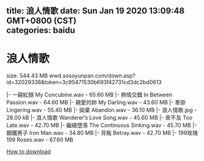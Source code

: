 
title: 浪人情歌
date: Sun Jan 19 2020 13:09:48 GMT+0800 (CST)    
categories: baidu
---

# 浪人情歌
size: 544.43 MB
 wwd.sosoyunpan.com/down.asp?id=32029338&token=3c95471530b693f42731cd3dc2bd0613
 
|- 一親紅顏 My Concubine.wav - 65.60 MB
|- 熱情交錯 In Between Passion.wav - 64.60 MB
|- 親愛的妳 My Darling.wav - 43.60 MB
|- 牽掛 Lingering.wav - 55.40 MB
|- 拋棄 Abandon.wav - 36.10 MB
|- 浪人情歌.jpg - 28.00 kB
|- 浪人情歌 Wanderer’s Love Song.wav - 45.60 MB
|- 來不及 Too Late.wav - 42.70 MB
|- 繼續墮落 The Continuous Sinking.wav - 45.70 MB
|- 鋼鐵男子 Iron Man.wav - 34.80 MB
|- 背叛 Betray.wav - 42.70 MB
|- 199玫瑰 199 Roses.wav - 67.60 MB

[How to download](https://bpcam.bemobtrk.com/go/2ceec3aa-1ca2-46d6-b9ff-aaa5c184517c?jno=203)